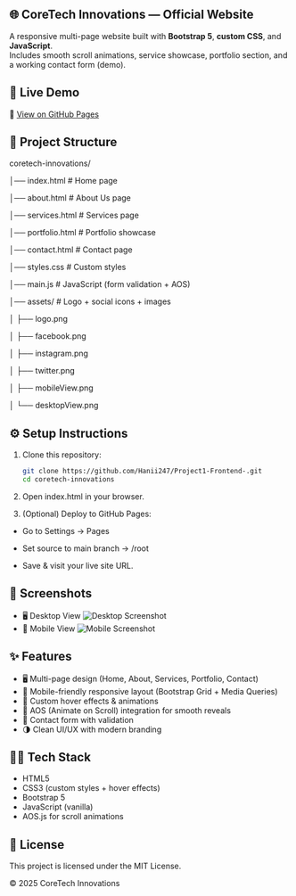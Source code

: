 ## 🌐 CoreTech Innovations — Official Website
A responsive multi-page website built with **Bootstrap 5**, **custom CSS**, and **JavaScript**.  
Includes smooth scroll animations, service showcase, portfolio section, and a working contact form (demo).

## 🚀 Live Demo
🔗 [View on GitHub Pages](https://hanii247.github.io/Project1-Frontend-/)

## 📂 Project Structure
coretech-innovations/

│── index.html       # Home page

│── about.html       # About Us page

│── services.html    # Services page

│── portfolio.html   # Portfolio showcase

│── contact.html     # Contact page

│── styles.css       # Custom styles

│── main.js          # JavaScript (form validation + AOS)

│── assets/          # Logo + social icons + images

│    ├── logo.png

│    ├── facebook.png

│    ├── instagram.png

│    ├── twitter.png

│    ├── mobileView.png

│    └── desktopView.png



## ⚙️ Setup Instructions

1. Clone this repository:
   ```bash
   git clone https://github.com/Hanii247/Project1-Frontend-.git
   cd coretech-innovations

2. Open index.html in your browser.

3. (Optional) Deploy to GitHub Pages:

- Go to Settings → Pages

- Set source to main branch → /root

- Save & visit your live site URL.

## 📸 Screenshots

- 🖥️ Desktop View
![Desktop Screenshot](desktopView.png)
- 📱 Mobile View
![Mobile Screenshot](mobileView.png)

## ✨ Features

- 🖥️ Multi-page design (Home, About, Services, Portfolio, Contact)
- 📱 Mobile-friendly responsive layout (Bootstrap Grid + Media Queries)
- 🎨 Custom hover effects & animations
- 🚀 AOS (Animate on Scroll) integration for smooth reveals
- 📧 Contact form with validation
- 🌗 Clean UI/UX with modern branding

## 👩‍💻 Tech Stack

- HTML5
- CSS3 (custom styles + hover effects)
- Bootstrap 5
- JavaScript (vanilla)
- AOS.js for scroll animations

## 📌 License

This project is licensed under the MIT License.

© 2025 CoreTech Innovations




